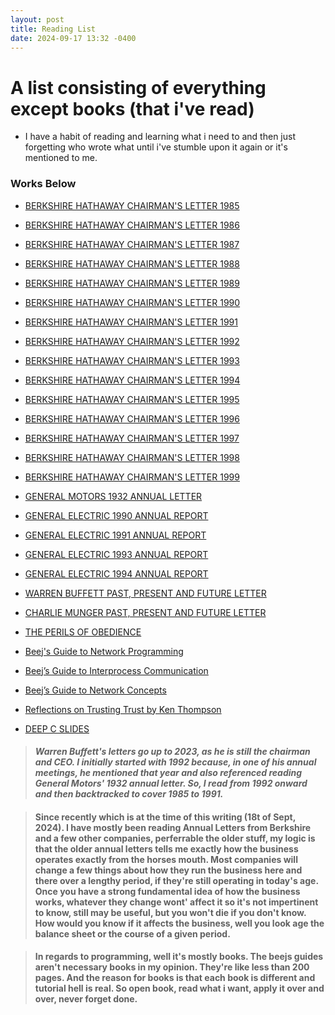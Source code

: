 ```yaml
---
layout: post
title: Reading List
date: 2024-09-17 13:32 -0400
---
```



# A list consisting of everything except books (that i've read)

* I have a habit of reading and learning what i need to and then just forgetting who wrote what until i've stumble upon it again or it's mentioned to me.


### Works Below

- [BERKSHIRE HATHAWAY CHAIRMAN'S LETTER 1985](/assets/articles/Chairman's-Letter-1985.pdf)
- [BERKSHIRE HATHAWAY CHAIRMAN'S LETTER 1986](/assets/articles/Chairman's-Letter-1986.pdf)
- [BERKSHIRE HATHAWAY CHAIRMAN'S LETTER 1987](/assets/articles/Chairman's-Letter-1987.pdf)
- [BERKSHIRE HATHAWAY CHAIRMAN'S LETTER 1988](/assets/articles/Chairman's-Letter-1988.pdf)
- [BERKSHIRE HATHAWAY CHAIRMAN'S LETTER 1989](/assets/articles/Chairman's-Letter-1989.pdf)
- [BERKSHIRE HATHAWAY CHAIRMAN'S LETTER 1990](/assets/articles/Chairman's-Letter-1990.pdf)
- [BERKSHIRE HATHAWAY CHAIRMAN'S LETTER 1991](/assets/articles/Chairman's-Letter-1991.pdf)
- [BERKSHIRE HATHAWAY CHAIRMAN'S LETTER 1992](/assets/articles/Chairman's-Letter-1992.pdf)
- [BERKSHIRE HATHAWAY CHAIRMAN'S LETTER 1993](/assets/articles/Chairman's-Letter-1993.pdf)
- [BERKSHIRE HATHAWAY CHAIRMAN'S LETTER 1994](/assets/articles/Chairman's-Letter-1994.pdf)
- [BERKSHIRE HATHAWAY CHAIRMAN'S LETTER 1995](/assets/articles/Chairman's-Letter-1995.pdf)
- [BERKSHIRE HATHAWAY CHAIRMAN'S LETTER 1996](/assets/articles/Chairman's-Letter-1996.pdf)
- [BERKSHIRE HATHAWAY CHAIRMAN'S LETTER 1997](/assets/articles/Chairman's-Letter-1997.pdf)
- [BERKSHIRE HATHAWAY CHAIRMAN'S LETTER 1998](/assets/articles/Chairman's-Letter-1998.pdf)
- [BERKSHIRE HATHAWAY CHAIRMAN'S LETTER 1999](/assets/articles/Chairman's-Letter-1999.pdf)


- [GENERAL MOTORS 1932 ANNUAL LETTER](/assets/articles/generalmotors1932.pdf)
- [GENERAL ELECTRIC 1990 ANNUAL REPORT](/assets/articles/)
- [GENERAL ELECTRIC 1991 ANNUAL REPORT](/assets/articles/generalmotors1991.pdf)
- [GENERAL ELECTRIC 1993 ANNUAL REPORT](/assets/articles/generalmotors1993.pdf)
- [GENERAL ELECTRIC 1994 ANNUAL REPORT](/assets/articles/generalmotors1994.pdf)
- [WARREN BUFFETT PAST, PRESENT AND FUTURE LETTER](/assets/articles/WEB-past-present-future-2014.pdf)
- [CHARLIE MUNGER PAST, PRESENT AND FUTURE LETTER](/assets/articles/CTM-past-present-future-2014.pdf)
- [THE PERILS OF OBEDIENCE](/assets/articles/the-perils-of-obedience.pdf)


- [Beej's Guide to Network Programming](/assets/articles/bgnet_usl_c_2.pdf)
- [Beej’s Guide to Interprocess Communication](/assets/articles/bgnet_usl_c_1.pdf)
- [Beej’s Guide to Network Concepts](/assets/articles/bgnet0_usl_c_1.pdf)
- [Reflections on Trusting Trust by Ken Thompson](/assets/articles/Trusting-Trust-p761-thompson.pdf)
- [DEEP C SLIDES](/assets/articles/DeepC_slides_oct2011.pdf)


> #### _Warren Buffett's letters go up to 2023, as he is still the chairman and CEO. I initially started with 1992 because, in one of his annual meetings, he mentioned that year and also referenced reading General Motors' 1932 annual letter. So, I read from 1992 onward and then backtracked to cover 1985 to 1991._



> #### Since recently which is at the time of this writing (18t of Sept, 2024). I have mostly been reading Annual Letters from Berkshire and a few other companies, perferrable the older stuff, my logic is that the older annual letters tells me exactly how the business operates exactly from the horses mouth. Most companies will change a few things about how they run the business here and there over a lengthy period, if they're still operating in today's age. Once you have a strong fundamental idea of how the business works, whatever they change wont' affect it so it's not impertinent to know, still may be useful, but you won't die if you don't know. How would you know if it affects the business, well you look age the balance sheet or the course of a given period. 



> #### In regards to programming, well it's mostly books. The beejs guides aren't necessary books in my opinion. They're like less than 200 pages. And the reason for books is that each book is different and tutorial hell is real. So open book, read what i want, apply it over and over, never forget done. 
